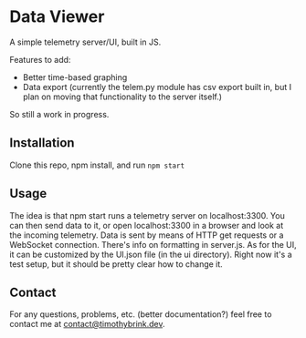 # Data Viewer

A simple telemetry server/UI, built in JS.

Features to add:

 - Better time-based graphing
 - Data export (currently the telem.py module has csv export built in, but I plan on moving that functionality to the server itself.)

So still a work in progress.

## Installation

Clone this repo, npm install, and run `npm start`

## Usage

The idea is that npm start runs a telemetry server on localhost:3300. You can then send data to it, or open localhost:3300 in a browser and look at the incoming telemetry. Data is sent by means of HTTP get requests or a WebSocket connection. There's info on formatting in server.js. As for the UI, it can be customized by the UI.json file (in the ui directory). Right now it's a test setup, but it should be pretty clear how to change it.

## Contact

For any questions, problems, etc. (better documentation?) feel free to contact me at [contact@timothybrink.dev](mailto:contact@timothybrink.dev). 